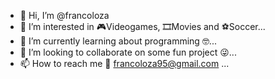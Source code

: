 - 👋 Hi, I’m @francoloza
- 👀 I’m interested in 🎮Videogames, 🎞Movies and ⚽Soccer...
- 🌱 I’m currently learning about programming 🤓...
- 💞️ I’m looking to collaborate on some fun project 😜...
- 📫 How to reach me 📩 francoloza95@gmail.com ...

<!---
francoloza/francoloza is a ✨ special ✨ repository because its `README.md` (this file) appears on your GitHub profile.
You can click the Preview link to take a look at your changes.
--->
